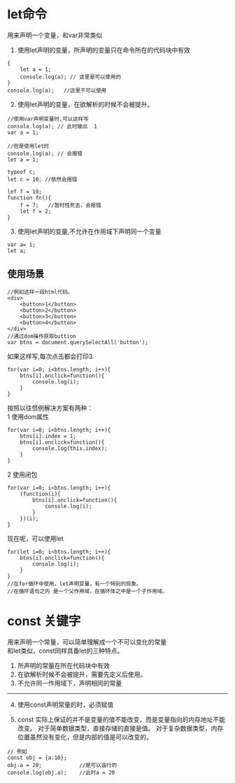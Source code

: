 # let命令
用来声明一个变量，和var非常类似
1. 使用let声明的变量，所声明的变量只在命令所在的代码块中有效
```
{
    let a = 1;
    console.log(a); // 这里是可以使用的 
}
console.log(a);   //这里不可以使用
```
2. 使用let声明的变量，在欲解析的时候不会被提升。
```
//使用var声明变量时,可以这样写
console.log(a); // 此时输出  1
var a = 1;

//但是使用let时
console.log(a); // 会报错
let a = 1;

typeof c;
let c = 10; //依然会报错

lef f = 10;
function fn(){
    f = 7;   //暂时性死去，会报错
    let f = 2;
}
```
3. 使用let声明的变量,不允许在作用域下声明同一个变量
```
var a= 1;
let a;
```
## 使用场景
```
//例如这样一段html代码。
<div>
    <button>1</button>
    <button>2</button>
    <button>3</button>
    <button>4</button>
</div>
//通过dom操作获取buttion
var btns = document.querySelectAll('button');
```
如果这样写,每次点击都会打印3.

```
for(var i=0; i<btns.length; i++){
    btns[i].onclick=function(){
        console.log(i);
    }
}
```
按照以往惯例解决方案有两种：   
1 使用dom属性
```
for(var i=0; i<btns.length; i++){
    btns[i].index = 1;
    btns[i].onclick=function(){
        console.log(this.index);
    }
}
```
2 使用闭包
```
for(var i=0; i<btns.length; i++){
    (function(i){
        btns[i].onclick=function(){
            console.log(i);
        }
    })(i);
}
```
现在呢，可以使用let
```
for(let i=0; i<btns.length; i++){
    btns[i].onclick=function(){
        console.log(i);
    }
}
//在for循环中使用，let声明变量，有一个特别的现象。
//在循环语句之内 是一个父作用域，在循环体之中是一个子作用域。
```

# const 关键字
用来声明一个常量，可以简单理解成一个不可以变化的常量   
和let类似，const同样具备let的三种特点。
1.  所声明的常量在所在代码块中有效
2.  在欲解析时候不会被提升，需要先定义后使用。
3.  不允许同一作用域下，声明相同的常量
---
4.  使用const声明常量的时，必须赋值

5.  const 实际上保证的并不是变量的值不能改变，而是变量指向的内存地址不能改变。
    对于简单数据类型，直接存储的直接是值。
    对于复杂数据类型，内存位置虽然没有变化，但是内部的值是可以改变的。
```
// 例如
const obj = {a:10};
obj.a = 20;            //是可以运行的
console.log(obj.a);    //此时a = 20
```


